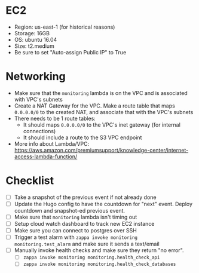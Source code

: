 # EC2
* Region: us-east-1 (for historical reasons)
* Storage: 16GB
* OS: ubuntu 16.04
* Size: t2.medium
* Be sure to set "Auto-assign Public IP" to True

# Networking
* Make sure that the `monitoring` lambda is on the VPC and is associated with VPC's subnets
* Create a NAT Gateway for the VPC. Make a route table that maps `0.0.0.0/0` to the created NAT, and associate that with the VPC's subnets
* There needs to be 1 route tables:
  * It should maps `0.0.0.0/0` to the VPC's inet gateway (for internal connections)
  * It should include a route to the S3 VPC endpoint
* More info about Lambda/VPC: https://aws.amazon.com/premiumsupport/knowledge-center/internet-access-lambda-function/

# Checklist
- [ ] Take a snapshot of the previous event if not already done
- [ ] Update the Hugo config to have the countdown for "next" event. Deploy countdown and snapshot-ed previous event.
- [ ] Make sure that `monitoring` lambda isn't timing out
- [ ] Setup cloud watch dashboard to track new EC2 instance
- [ ] Make sure you can connect to postgres over SSH
- [ ] Trigger a test alarm with `zappa invoke monitoring monitoring.test_alarm` and make sure it sends a text/email
- [ ] Manually invoke health checks and make sure they return "no error".
  - [ ] `zappa invoke monitoring monitoring.health_check_api`
  - [ ] `zappa invoke monitoring monitoring.health_check_databases`
